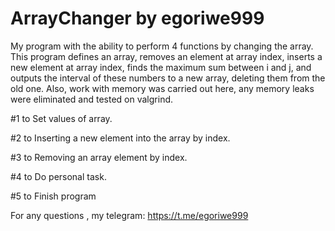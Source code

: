 # ArrayChanger by egoriwe999
My program with the ability to perform 4 functions by changing the array. This program defines an array, removes an element at array index, inserts a new element at array index, finds the maximum sum between i and j, and outputs the interval of these numbers to a new array, deleting them from the old one. Also, work with memory was carried out here, any memory leaks were eliminated and tested on valgrind.

#1 to Set values of array.

#2 to Inserting a new element into the array by index.

#3 to Removing an array element by index.

#4 to Do personal task.

#5 to Finish program

For any questions , my telegram: https://t.me/egoriwe999

